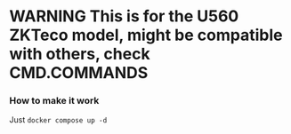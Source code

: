 # WARNING This is for the U560 ZKTeco model, might be compatible with others, check CMD.COMMANDS
### How to make it work
Just `docker compose up -d`
